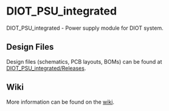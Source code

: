 # DIOT_PSU_integrated
DIOT_PSU_integrated  - Power supply module for DIOT system.

## Design Files

Design files (schematics, PCB layouts, BOMs) can be found at [DIOT_PSU_integrated/Releases](https://github.com/sinara-hw/DIOT_PSU_integrated).

## Wiki

More information can be found on the [wiki](https://github.com/sinara-hw/DIOT_PSU_integrated/wiki).
